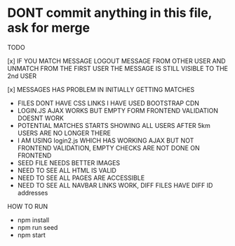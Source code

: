 # DONT commit anything in this file, ask for merge


TODO

[x] IF YOU MATCH MESSAGE LOGOUT MESSAGE FROM OTHER USER AND UNMATCH FROM THE FIRST USER THE MESSAGE IS STILL VISIBLE TO THE 2nd USER

[x] MESSAGES HAS PROBLEM IN INITIALLY GETTING MATCHES
- FILES DONT HAVE CSS LINKS I HAVE USED BOOTSTRAP CDN 
- LOGIN.JS AJAX WORKS BUT EMPTY FORM FRONTEND VALIDATION DOESNT WORK
- POTENTIAL MATCHES STARTS SHOWING ALL USERS AFTER 5km USERS ARE NO LONGER THERE
- I AM USING login2.js WHICH HAS WORKING AJAX BUT NOT FRONTEND VALIDATION, EMPTY CHECKS ARE NOT DONE ON FRONTEND
- SEED FILE NEEDS BETTER IMAGES
- NEED TO SEE ALL HTML IS VALID
- NEED TO SEE ALL PAGES ARE ACCESSIBLE
- NEED TO SEE ALL NAVBAR LINKS WORK, DIFF FILES HAVE DIFF ID addresses

HOW TO RUN 
- npm install
- npm run seed
- npm start
